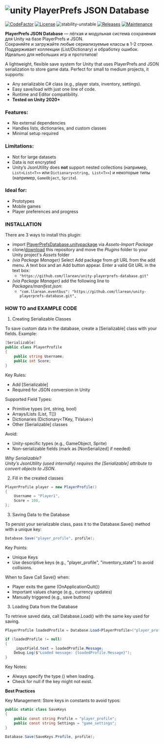 # ![unity](https://img.shields.io/badge/Unity-100000?style=for-the-badge&logo=unity&logoColor=white)  PlayerPrefs JSON Database

[![CodeFactor](https://www.codefactor.io/repository/github/llarean/unity-playerprefs-database/badge)](https://www.codefactor.io/repository/github/llarean/unity-playerprefs-database)
[![License](https://img.shields.io/badge/license-MIT-green.svg)](https://github.com/llarean/unity-playerprefs-database/blob/master/LICENSE.md)
![stability-unstable](https://img.shields.io/badge/stability-unstable-red.svg)
[![Releases](https://img.shields.io/github/v/release/llarean/unity-playerprefs-database)](https://github.com/llarean/unity-playerprefs-database/releases)
[![Maintenance](https://img.shields.io/badge/Maintained%3F-yes-green.svg)](https://GitHub.com/Naereen/StrapDown.js/graphs/commit-activity)

**PlayerPrefs JSON Database** — лёгкая и модульная система сохранения для Unity на базе PlayerPrefs и JSON.  
Сохраняйте и загружайте любые сериализуемые классы в 1-2 строки. Поддерживает коллекции (List/Dictionary) и обработку ошибок.  
Идеально для небольших игр и прототипов!

A lightweight, flexible save system for Unity that uses PlayerPrefs and JSON serialization to store game data. Perfect for small to medium projects, it supports:
- Any serializable C# class (e.g., player stats, inventory, settings).
- Easy save/load with just one line of code.
- Runtime and Editor compatibility.
- **Tested on Unity 2020+**

### Features:
- No external dependencies
- Handles lists, dictionaries, and custom classes
- Minimal setup required

### Limitations:

- Not for large datasets
- Data is not encrypted
- Unity’s JsonUtility does **not** support nested collections (например, `List<List<T>>` или `Dictionary<string, List<T>>`) и некоторые типы (например, `GameObject`, `Sprite`).

### Ideal for:

- Prototypes
- Mobile games
- Player preferences and progress

### INSTALLATION

There are 3 ways to install this plugin:

- import [PlayerPrefsDatabase.unitypackage](https://github.com/llarean/unity-playerprefs-database/releases) via *Assets-Import Package*
- clone/[download](https://github.com/llarean/unity-playerprefs-database/archive/master.zip) this repository and move the *Plugins* folder to your Unity project's *Assets* folder
- *(via Package Manager)* Select Add package from git URL from the add menu. A text box and an Add button appear. Enter a valid Git URL in the text box:
  - `"https://github.com/llarean/unity-playerprefs-database.git"`
- *(via Package Manager)* add the following line to *Packages/manifest.json*:
  - `"com.llarean.eventbus": "https://github.com/llarean/unity-playerprefs-database.git",`

### HOW TO and EXAMPLE CODE

1. Creating Serializable Classes

To save custom data in the database, create a [Serializable] class with your fields. Example:

```csharp
[Serializable]
public class PlayerProfile
{
    public string Username;
    public int Score;
}
```

Key Rules:
- Add [Serializable]
- Required for JSON conversion in Unity

Supported Field Types:
- Primitive types (int, string, bool)
- Arrays/Lists (List<T>, T[])
- Dictionaries (Dictionary<TKey, TValue>)
- Other [Serializable] classes

Avoid:
- Unity-specific types (e.g., GameObject, Sprite)
- Non-serializable fields (mark as [NonSerialized] if needed)

*Why Serializable?  
Unity’s JsonUtility (used internally) requires the [Serializable] attribute to convert objects to JSON.*

2. Fill in the created classes

```csharp
PlayerProfile player = new PlayerProfile()
{
    Username = "Player1",
    Score = 100,
};
```

3. Saving Data to the Database

To persist your serializable class, pass it to the Database.Save() method with a unique key:

```csharp
Database.Save("player_profile", profile);
```
Key Points:
- Unique Keys
- Use descriptive keys (e.g., "player_profile", "inventory_state") to avoid collisions.

When to Save
Call Save() when:
- Player exits the game (OnApplicationQuit())
- Important values change (e.g., currency updates)
- Manually triggered (e.g., save buttons)

3. Loading Data from the Database

To retrieve saved data, call Database.Load<T>() with the same key used for saving.

```csharp
PlayerProfile loadedProfile = Database.Load<PlayerProfile>("player_profile");  

if (loadedProfile != null)  
{
    _inputField.text = loadedProfile.Message;  
    Debug.Log($"Loaded message: {loadedProfile.Message}");  
}
```

Key Notes:
- Always specify the type (<UserData>) when loading.
- Check for null if the key might not exist.

**Best Practices**

Key Management: Store keys in constants to avoid typos:

```csharp
public static class SaveKeys 
{
    public const string Profile = "player_profile";
    public const string Settings = "game_settings";
}
```

```csharp
Database.Save(SaveKeys.Profile, profile);
```
